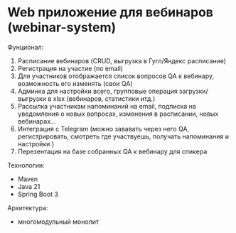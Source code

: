# Web приложение для вебинаров (webinar-system)
Фунционал:
1. Расписание вебинаров (CRUD, выгрузка в Гугл/Яндекс расписание)
2. Регистрация на участие (по email)
3. Для участников отображается список вопросов QA к вебинару, возможность его изменять (свои QA)
4. Админка для настройки всего, групповые операция загрузки/выгрузки в xlsx (вебинаров, статистики итд.)
5. Рассылка участникам напоминаний на email, подписка на уведомления о новых вопросах, изменения в расписании, новых вебинарах...
6. Интеграция с Telegram (можно зававать через него QA, регистрировать, смотреть где участвуешь, получать напоминания и настройки )
7. Перезентация на базе собранных QA к вебинару для спикера

Технологии:
- Maven
- Java 21
- Spring Boot 3

Архитектура:
- многомодульный монолит
